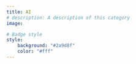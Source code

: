 ```yaml
---
title: AI
# description: A description of this category
image:

# Badge style
style:
    background: "#2a9d8f"
    color: "#fff"
---
```


